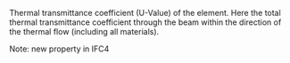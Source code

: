 ﻿Thermal transmittance coefficient (U-Value) of the element. Here the total thermal transmittance coefficient through the beam within the direction of the thermal flow (including all materials).

Note: new property in IFC4